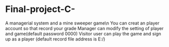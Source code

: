 # Final-project-C-
A managerial system and a mine sweeper game\n
You can creat an player account so that record your grade
Manager can modify the setting of player and game(default password 0000)
Visitor user can play the game and sign up as a player
(default record file address is E:/)
